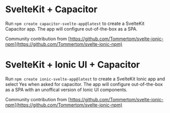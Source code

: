 # SvelteKit + Capacitor
Run `npm create capacitor-svelte-app@latest` to create a SvelteKit Capacitor app. The app will configure out-of-the-box as a SPA.

Community contribution from [https://github.com/Tommertom/svelte-ionic-npm](https://github.com/Tommertom/svelte-ionic-npm)

# SvelteKit + Ionic UI + Capacitor
Run `npm create ionic-svelte-app@latest` to create a SvelteKit Ionic app and select Yes when asked for capacitor. The app will configure out-of-the-box as a SPA with an unoffical version of Ionic UI components.

Community contribution from [https://github.com/Tommertom/svelte-ionic-npm](https://github.com/Tommertom/svelte-ionic-npm)